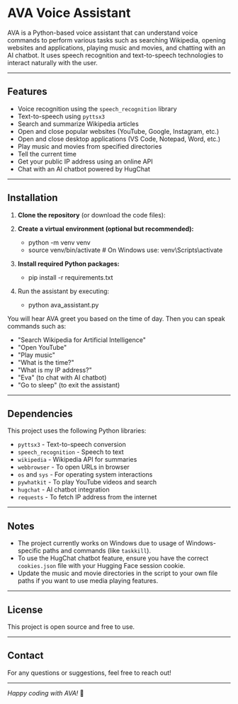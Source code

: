 # AVA Voice Assistant

AVA is a Python-based voice assistant that can understand voice commands to perform various tasks such as searching Wikipedia, opening websites and applications, playing music and movies, and chatting with an AI chatbot. It uses speech recognition and text-to-speech technologies to interact naturally with the user.

---

## Features

- Voice recognition using the `speech_recognition` library  
- Text-to-speech using `pyttsx3`  
- Search and summarize Wikipedia articles  
- Open and close popular websites (YouTube, Google, Instagram, etc.)  
- Open and close desktop applications (VS Code, Notepad, Word, etc.)  
- Play music and movies from specified directories  
- Tell the current time  
- Get your public IP address using an online API  
- Chat with an AI chatbot powered by HugChat 

---

## Installation

1. **Clone the repository** (or download the code files):
2. **Create a virtual environment (optional but recommended):**
   - python -m venv venv
   - source venv/bin/activate # On Windows use: venv\Scripts\activate
3. **Install required Python packages:**
   - pip install -r requirements.txt

4. Run the assistant by executing:
   - python ava_assistant.py

You will hear AVA greet you based on the time of day. Then you can speak commands such as:

- "Search Wikipedia for Artificial Intelligence"  
- "Open YouTube"  
- "Play music"  
- "What is the time?"  
- "What is my IP address?"  
- "Eva" (to chat with AI chatbot)  
- "Go to sleep" (to exit the assistant)

---

## Dependencies

This project uses the following Python libraries:

- `pyttsx3` - Text-to-speech conversion  
- `speech_recognition` - Speech to text  
- `wikipedia` - Wikipedia API for summaries  
- `webbrowser` - To open URLs in browser  
- `os` and `sys` - For operating system interactions  
- `pywhatkit` - To play YouTube videos and search  
- `hugchat` - AI chatbot integration  
- `requests` - To fetch IP address from the internet  

---

## Notes

- The project currently works on Windows due to usage of Windows-specific paths and commands (like `taskkill`).  
- To use the HugChat chatbot feature, ensure you have the correct `cookies.json` file with your Hugging Face session cookie.  
- Update the music and movie directories in the script to your own file paths if you want to use media playing features.  

---

## License

This project is open source and free to use.

---

## Contact

For any questions or suggestions, feel free to reach out!

---

*Happy coding with AVA!* 🚀
   
